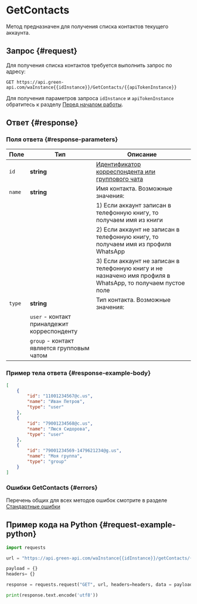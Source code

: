 # GetContacts

Метод предназначен для получения списка контактов текущего аккаунта.

## Запрос {#request}

Для получения списка контактов требуется выполнить запрос по адресу:
```
GET https://api.green-api.com/waInstance{{idInstance}}/GetContacts/{{apiTokenInstance}}
```

Для получения параметров запроса `idInstance` и `apiTokenInstance` обратитесь к разделу [Перед началом работы](../../before-start.md#parameters).

## Ответ {#response}

### Поля ответа {#response-parameters}

Поле | Тип |  Описание
----- | ----- | ----- 
`id` | **string** | [Идентификатор корреспондента или группового чата](../chat-id.md)
`name` | **string** | Имя контакта. Возможные значения:
                    ||1) Если аккаунт записан в телефонную книгу, то получаем имя из книги
                    ||2) Если аккаунт не записан в телефонную книгу, то получаем имя из профиля WhatsApp
                    ||3) Если аккаунт не записан в телефонную книгу и не назначено имя профиля в WhatsApp, то получаем пустое поле
`type` | **string** | Тип контакта. Возможные значения:
||`user` - контакт приналдежит корреспонденту
||`group` - контакт является групповым чатом


### Пример тела ответа {#response-example-body}

```json
[
    {
        "id": "11001234567@c.us",
        "name": "Иван Петров",
        "type": "user"
    },
    {
        "id": "79001234568@c.us",
        "name": "Люся Сидорова",
        "type": "user"
    },
    {
        "id": "79001234569-1479621234@g.us",
        "name": "Моя группа",
        "type": "group"
    }
]
```

### Ошибки GetContacts {#errors}

Перечень общих для всех методов ошибок смотрите в разделе [Стандартные ошибки](../common-errors.md)

## Пример кода на Python  {#request-example-python}

```python
import requests

url = "https://api.green-api.com/waInstance{{idInstance}}/getContacts/{{apiTokenInstance}}"

payload = {}
headers= {}

response = requests.request("GET", url, headers=headers, data = payload)

print(response.text.encode('utf8'))
```